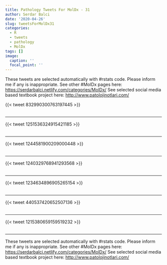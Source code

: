 ```yaml
---
title: Pathology Tweets For MolDx - 31
author: Serdar Balci
date: '2020-04-26'
slug: tweetsForMolDx31
categories:
  - R
  - tweets
  - pathology
  - MolDx
tags: []
image:
  caption: ''
  focal_point: ''
---
```



These tweets are selected automatically with #rstats code. Please inform me if any is inappropriate.
See other #MolDx pages here: https://serdarbalci.netlify.com/categories/MolDx/ 
See selected social media based textbook project here: http://www.patolojinotlari.com/

{{< tweet 832990300763197445 >}}
<br>
<br>
<hr>
{{< tweet 1251536324915421185 >}}
<br>
<br>
<hr>
{{< tweet 1244581900209000448 >}}
<br>
<br>
<hr>
{{< tweet 1240329768941293568 >}}
<br>
<br>
<hr>
{{< tweet 1234634896905265154 >}}
<br>
<br>
<hr>
{{< tweet 440537420652507136 >}}
<br>
<br>
<hr>
{{< tweet 1215380659159519232 >}}
<br>
<br>
<hr>


These tweets are selected automatically with #rstats code. Please inform me if any is inappropriate.
See other #MolDx pages here: https://serdarbalci.netlify.com/categories/MolDx/ 
See selected social media based textbook project here: http://www.patolojinotlari.com/
